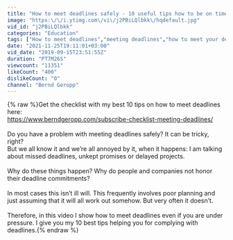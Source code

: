 ```yaml
---
title: "How to meet deadlines safely - 10 useful tips how to be on time with all your projects"
image: "https:\/\/i.ytimg.com\/vi\/j2PBiLQlbkk\/hqdefault.jpg"
vid_id: "j2PBiLQlbkk"
categories: "Education"
tags: ["How to meet deadlines","meeting deadlines","how to meet your deadlines"]
date: "2021-11-25T19:11:01+03:00"
vid_date: "2019-09-15T23:51:55Z"
duration: "PT7M26S"
viewcount: "11351"
likeCount: "400"
dislikeCount: "0"
channel: "Bernd Geropp"
---
```

{% raw %}Get the checklist with my best 10 tips on how to meet deadlines here:<br /><a rel="nofollow" target="blank" href="https://www.berndgeropp.com/subscribe-checklist-meeting-deadlines/">https://www.berndgeropp.com/subscribe-checklist-meeting-deadlines/</a><br /><br />Do you have a problem with meeting deadlines safely? It can be tricky, right?<br />But we all know it and we’re all annoyed by it, when it happens: I am talking about missed deadlines, unkept promises or delayed projects.<br /><br />Why do these things happen? Why do people and companies not honor their deadline commitments? <br /><br />In most cases this isn’t ill will. This frequently involves poor planning and just assuming that it will all work out somehow. But very often it doesn’t.<br /><br />Therefore, in this video I show how to meet deadlines even if you are under pressure. I give you my 10 best tips helping you for complying with deadlines.{% endraw %}
